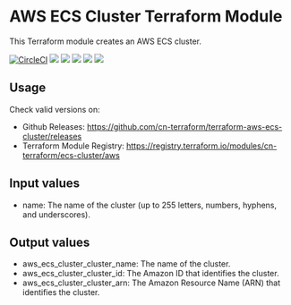 # AWS ECS Cluster Terraform Module #

This Terraform module creates an AWS ECS cluster.

[![CircleCI](https://circleci.com/gh/cn-terraform/terraform-aws-ecs-cluster.svg?style=svg)](https://circleci.com/gh/cn-terraform/terraform-aws-ecs-cluster)
[![](https://img.shields.io/github/license/cn-terraform/terraform-aws-ecs-cluster)](https://github.com/cn-terraform/terraform-aws-ecs-cluster)
[![](https://img.shields.io/github/issues/cn-terraform/terraform-aws-ecs-cluster)](https://github.com/cn-terraform/terraform-aws-ecs-cluster)
[![](https://img.shields.io/github/issues-closed/cn-terraform/terraform-aws-ecs-cluster)](https://github.com/cn-terraform/terraform-aws-ecs-cluster)
[![](https://img.shields.io/github/languages/code-size/cn-terraform/terraform-aws-ecs-cluster)](https://github.com/cn-terraform/terraform-aws-ecs-cluster)
[![](https://img.shields.io/github/repo-size/cn-terraform/terraform-aws-ecs-cluster)](https://github.com/cn-terraform/terraform-aws-ecs-cluster)

## Usage

Check valid versions on:
* Github Releases: <https://github.com/cn-terraform/terraform-aws-ecs-cluster/releases>
* Terraform Module Registry: <https://registry.terraform.io/modules/cn-terraform/ecs-cluster/aws>

## Input values

* name: The name of the cluster (up to 255 letters, numbers, hyphens, and underscores).

## Output values

* aws_ecs_cluster_cluster_name: The name of the cluster.
* aws_ecs_cluster_cluster_id: The Amazon ID that identifies the cluster.
* aws_ecs_cluster_cluster_arn: The Amazon Resource Name (ARN) that identifies the cluster.
